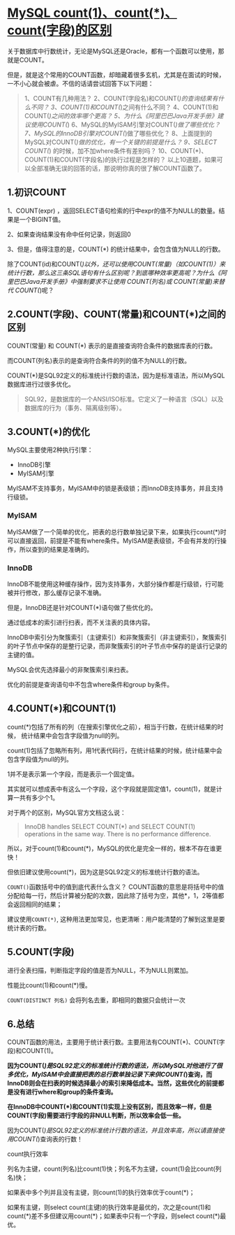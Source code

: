 # [MySQL count(1)、count(*)、count(字段)的区别](https://www.jb51.net/article/232645.htm)

关于数据库中行数统计，无论是MySQL还是Oracle，都有一个函数可以使用，那就是COUNT。

但是，就是这个常用的COUNT函数，却暗藏着很多玄机，尤其是在面试的时候，一不小心就会被虐。不信的话请尝试回答下以下问题：

> 1、COUNT有几种用法？
> 2、COUNT(字段名)和COUNT(*)的查询结果有什么不同？
> 3、COUNT(1)和COUNT(*)之间有什么不同？
> 4、COUNT(1)和COUNT(*)之间的效率哪个更高？
> 5、为什么《阿里巴巴Java开发手册》建议使用COUNT(*)
> 6、MySQL的MyISAM引擎对COUNT(*)做了哪些优化？
> 7、MySQL的InnoDB引擎对COUNT(*)做了哪些优化？
> 8、上面提到的MySQL对COUNT(*)做的优化，有一个关键的前提是什么？
> 9、SELECT COUNT(*) 的时候，加不加where条件有差别吗？
> 10、COUNT(*)、COUNT(1)和COUNT(字段名)的执行过程是怎样的？
以上10道题，如果可以全部准确无误的回答的话，那说明你真的很了解COUNT函数了。



## 1.初识COUNT 

1、COUNT(expr) ，返回SELECT语句检索的行中expr的值不为NULL的数量。结果是一个BIGINT值。

2、如果查询结果没有命中任何记录，则返回0

3、但是，值得注意的是，COUNT(*) 的统计结果中，会包含值为NULL的行数。

除了COUNT(id)和COUNT(*)以外，还可以使用COUNT(常量)（如COUNT(1)）来统计行数，那么这三条SQL语句有什么区别呢？到底哪种效率更高呢？为什么《阿里巴巴Java开发手册》中强制要求不让使用 COUNT(列名)或 COUNT(常量)来替代 COUNT(*)呢？



## 2.COUNT(字段)、COUNT(常量)和COUNT(*)之间的区别 

COUNT(常量) 和 COUNT(*) 表示的是直接查询符合条件的数据库表的行数。

而COUNT(列名)表示的是查询符合条件的列的值不为NULL的行数。

COUNT(*)是SQL92定义的标准统计行数的语法，因为是标准语法，所以MySQL数据库进行过很多优化。

> SQL92，是数据库的一个ANSI/ISO标准。它定义了一种语言（SQL）以及数据库的行为（事务、隔离级别等）。



## 3.COUNT(*)的优化 

MySQL主要使用2种执行引擎：

- InnoDB引擎
- MyISAM引擎

MyISAM不支持事务，MyISAM中的锁是表级锁；而InnoDB支持事务，并且支持行级锁。



### MyISAM 

MyISAM做了一个简单的优化，把表的总行数单独记录下来，如果执行count(*)时可以直接返回，前提是不能有where条件。MyISAM是表级锁，不会有并发的行操作，所以查到的结果是准确的。



### InnoDB 

InnoDB不能使用这种缓存操作，因为支持事务，大部分操作都是行级锁，行可能被并行修改，那么缓存记录不准确。

但是，InnoDB还是针对COUNT(*)语句做了些优化的。

通过低成本的索引进行扫表，而不关注表的具体内容。

InnoDB中索引分为聚簇索引（主键索引）和非聚簇索引（非主键索引），聚簇索引的叶子节点中保存的是整行记录，而非聚簇索引的叶子节点中保存的是该行记录的主键的值。

MySQL会优先选择最小的非聚簇索引来扫表。

优化的前提是查询语句中不包含where条件和group by条件。



## 4.COUNT(*)和COUNT(1) 

count(*)包括了所有的列（在搜索引擎优化之前），相当于行数，在统计结果的时候， 统计结果中会包含字段值为null的列。

count(1)包括了忽略所有列，用1代表代码行，在统计结果的时候，统计结果中会包含字段值为null的列。

1并不是表示第一个字段，而是表示一个固定值。

其实就可以想成表中有这么一个字段，这个字段就是固定值1，count(1)，就是计算一共有多少个1。



对于两个的区别，MySQL官方文档这么说：

> InnoDB handles SELECT COUNT(*) and SELECT COUNT(1) operations in the same way. There is no performance difference.

所以，对于count(1)和count(*)，MySQL的优化是完全一样的，根本不存在谁更快！

但依旧建议使用count(*)，因为这是SQL92定义的标准统计行数的语法。



`COUNT()`函数括号中的值到底代表什么含义？
 COUNT函数的意思是将括号中的值分配给每一行，然后计算被分配的次数，因此除了括号为空，其他*，1，2等值都会返回相同的结果；

建议使用`COUNT(*)`, 这种用法更加常见，也更清晰：用户能清楚的了解到这里是要统计表的行数。



## 5.COUNT(字段) 

进行全表扫描，判断指定字段的值是否为NULL，不为NULL则累加。

性能比count(1)和count(*)慢。



`COUNT(DISTINCT 列名)` 会将列名去重，即相同的数据只会统计一次



## 6.总结 

COUNT函数的用法，主要用于统计表行数。主要用法有COUNT(*)、COUNT(字段)和COUNT(1)。

**因为COUNT(*)是SQL92定义的标准统计行数的语法，所以MySQL对他进行了很多优化，MyISAM中会直接把表的总行数单独记录下来供COUNT(*)查询，而InnoDB则会在扫表的时候选择最小的索引来降低成本。当然，这些优化的前提都是没有进行where和group的条件查询。**

**在InnoDB中COUNT(*)和COUNT(1)实现上没有区别，而且效率一样，但是COUNT(字段)需要进行字段的非NULL判断，所以效率会低一些。**

因为COUNT(*)是SQL92定义的标准统计行数的语法，并且效率高，所以请直接使用COUNT(*)查询表的行数！



count执行效率

列名为主键，count(列名)比count(1)快；列名不为主键，count(1)会比count(列名)快；

如果表中多个列并且没有主键，则count(1)的执行效率优于count(*)；

如果有主键，则select count(主键)的执行效率是最优的，次之是count(1)和count(\*)差不多但建议用count(\*)；如果表中只有一个字段，则select  count(*)最优。
